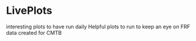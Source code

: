 # LivePlots
interesting plots to have run daily
Helpful plots to run to keep an eye on FRF data created for CMTB 
